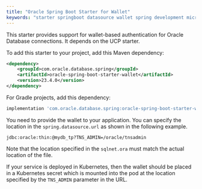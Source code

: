 ```yaml
---
title: "Oracle Spring Boot Starter for Wallet"
keywords: "starter springboot datasource wallet spring development microservices development oracle database"
---
```


This starter provides support for wallet-based authentication for Oracle Database connections. It depends on the UCP starter.

To add this starter to your project, add this Maven dependency:

```xml
<dependency>
    <groupId>com.oracle.database.spring</groupId>
    <artifactId>oracle-spring-boot-starter-wallet</artifactId>
    <version>23.4.0</version>
</dependency>
```

For Gradle projects, add this dependency:

```gradle
implementation 'com.oracle.database.spring:oracle-spring-boot-starter-wallet:23.4.0'
```

You need to provide the wallet to your application.  You can specify the location in the `spring.datasource.url` as shown in the following example.

```text
jdbc:oracle:thin:@mydb_tp?TNS_ADMIN=/oracle/tnsadmin
```

Note that the location specified in the `sqlnet.ora` must match the actual location of the file.

If your service is deployed in Kubernetes, then the wallet should be placed in a Kubernetes secret which is mounted into the pod at the location specified by the `TNS_ADMIN` parameter in the URL.
